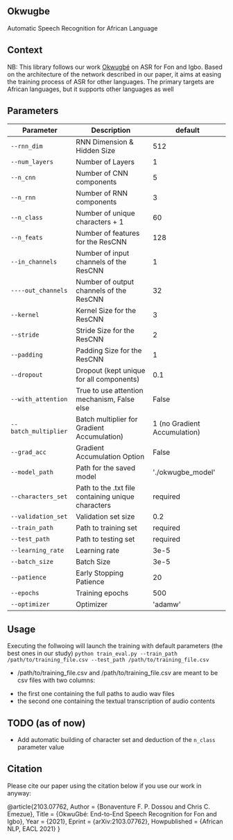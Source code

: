 ## Okwugbe
Automatic Speech Recognition for African Language

## Context
NB: This library follows our work [Okwugbé](https://arxiv.org/abs/2103.07762) on ASR for Fon and Igbo. Based on the architecture of the network described in our
paper, it aims at easing the training process of ASR for other languages.
The primary targets are African languages, but it supports other languages as well
## Parameters
| Parameter | Description | default | 
| --- | --- | --- |
| `--rnn_dim` | RNN Dimension & Hidden Size | 512 |
| `--num_layers` | Number of Layers | 1 |
| `--n_cnn` | Number of CNN components | 5 |
| `--n_rnn` | Number of RNN components | 3 |
| `--n_class` | Number of unique characters + 1 | 60 |
| `--n_feats` | Number of features for the ResCNN | 128 |
| `--in_channels` | Number of input channels of the ResCNN | 1 |
| `----out_channels` | Number of output channels of the ResCNN | 32 |
| `--kernel` | Kernel Size for the ResCNN | 3 |
| `--stride` | Stride Size for the ResCNN | 2 |
| `--padding` | Padding Size for the ResCNN | 1 |
| `--dropout` | Dropout (kept unique for all components) | 0.1 |
| `--with_attention` | True to use attention mechanism, False else | False |
| `--batch_multiplier` | Batch multiplier for Gradient Accumulation) | 1 (no Gradient Accumulation) |
| `--grad_acc` | Gradient Accumulation Option | False |
| `--model_path` | Path for the saved model | './okwugbe_model' |
| `--characters_set` | Path to the .txt file containing unique characters | required |
| `--validation_set` | Validation set size | 0.2 |
| `--train_path` | Path to training set | required |
| `--test_path` | Path to testing set | required |
| `--learning_rate` | Learning rate | 3e-5 |
| `--batch_size` | Batch Size | 3e-5 |
| `--patience` | Early Stopping Patience | 20 |
| `--epochs` | Training epochs | 500 |
| `--optimizer` | Optimizer | 'adamw' |

## Usage
Executing the follwoing will launch the training with default parameters (the best ones in our study)
`python train_eval.py --train_path /path/to/training_file.csv --test_path /path/to/training_file.csv`

* /path/to/training_file.csv and /path/to/training_file.csv are meant to be csv files with two columns:
- the first one containing the full paths to audio wav files
- the second one containing the textual transcription of audio contents

## TODO (as of now)
* Add automatic building of character set and deduction of the `n_class` parameter value

## Citation
Please cite our paper using the citation below if you use our work in anyway:

@article{2103.07762,
Author = {Bonaventure F. P. Dossou and Chris C. Emezue},
Title = {OkwuGbé: End-to-End Speech Recognition for Fon and Igbo},
Year = {2021},
Eprint = {arXiv:2103.07762},
Howpublished = {African NLP, EACL 2021}
}
